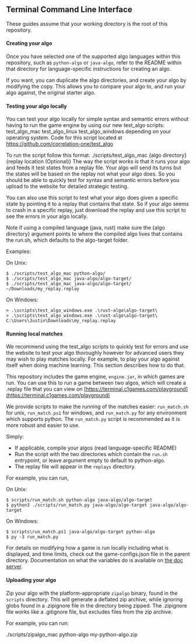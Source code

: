 ## Terminal Command Line Interface

These guides assume that your working directory is the root of this repository.

#### Creating your algo

Once you have selected one of the supported algo languages within this repository, such as `python-algo`
or `java-algo`, refer to the README within that directory for language-specific instructions for
creating an algo.

If you want, you can duplicate the algo directories, and create your algo by modifying the copy.
This allows you to compare your algo to, and run your algo against, the original starter algo.

#### Testing your algo locally

You can test your algo locally for simple syntax and semantic errors without having to run the game engine by using our new test_algo scripts: test_algo_mac test_algo_linux test_algo_windows depending on your operating system.
Code for this script located at https://github.com/correlation-one/test_algo

To run the script follow this format: ./scripts/test_algo_mac {algo directory} {replay location (Optional)}
The way the script works is that it runs your algo and feeds it test states from a replay file. Your algo will send its turns but the states will be based on the replay not what your algo does. So you should be able to quickly test for syntax and semantic errors before you upload to the website for detailed strategic testing.

You can also use this script to test what your algo does given a specific state by pointing it to a replay that contains that state. So if your algo seems to crash in a specific replay, just download the replay and use this script to see the errors in your algo locally.

Note if using a compiled language (java, rust) make sure the {algo directory} argument points to where the compiled algo lives that contains the run.sh, which defaults to the algo-target folder.

Examples: 

On Unix:
```
$ ./scripts/test_algo_mac python-algo/
$ ./scripts/test_algo_mac java-algo/algo-target/
$ ./scripts/test_algo_mac java-algo/algo-target/ ~/Downloads/my_replay.replay
```
On Windows:
```
> .\scripts\test_algo_windows.exe .\rust-algo\algo-target\
> .\scripts\test_algo_windows.exe .\rust-algo\algo-target\ C:\Users\Justin\Downloads\my_replay.replay
```

#### Running local matches

We recommend using the test_algo scripts to quickly test for errors and use the website to test your algo thoroughly however for advanced users they may wish to play matches locally. For example, to play your algo against itself when doing machine learning. This section describes how to do that.

This repository includes the game engine, `engine.jar`, in which games are run. You can use this to run
a game between two algos, which will create a .replay file that you can view on 
[https://terminal.c1games.com/playground](https://terminal.c1games.com/playground)

We provide scripts to make the running of the matches easier: `run_match.sh` for unix, `run_match.ps1` 
for windows, and `run_match.py` for any environment which supports python. The `run_match.py` script is
recommended as it is more robust and easier to use.

Simply:
- If applicable, compile your algos (read language-specific README)
- Run the script with the two directories which contain the `run.sh` entrypoint,
or leave argument empty to default to python-algo.
- The replay file will appear in the `replays` directory.

For example, you can run,

On Unix:
```
$ scripts/run_match.sh python-algo java-algo/algo-target
$ python3 ./scripts/run_match.py java-algo/algo-target java-algo/algo-target
```
On Windows:
```
$ scripts\run_match.ps1 java-algo/algo-target python-algo
$ py -3 run_match.py
```

For details on modifying how a game is run locally including what is displayed, and time limits, check out the game-configs.json file in the parent directory. Documentation on what the variables do is available on [the doc server](https://docs.c1games.com/json-docs.html#config).


#### Uploading your algo

Zip your algo with the platform-appropriate `zipalgo` binary, found in the `scripts` directory. This
will generate a deflated zip archive, while ignoring globs found in a .zipignore file in the directory
being zipped. The .zipignore file works like a .gitignore file, but excludes files from the zip archive.

For example, you can run:

./scripts/zipalgo_mac python-algo my-python-algo.zip
